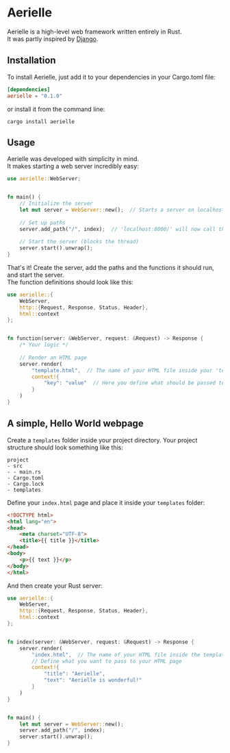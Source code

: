 # Aerielle
Aerielle is a high-level web framework written entirely in Rust.  
It was partly inspired by [Django](https://www.djangoproject.com/).

## Installation
To install Aerielle, just add it to your dependencies in your Cargo.toml file:
```toml
[dependencies]
aerielle = "0.1.0"
```
or install it from the command line:
```
cargo install aerielle
```

## Usage
Aerielle was developed with simplicity in mind.  
It makes starting a web server incredibly easy:
```rust
use aerielle::WebServer;


fn main() {
    // Initialize the server
    let mut server = WebServer::new();  // Starts a server on localhost:8000
    
    // Set up paths
    server.add_path("/", index);  // 'localhost:8000/' will now call the index function
    
    // Start the server (blocks the thread)
    server.start().unwrap();
}
```

That's it! Create the server, add the paths and the functions it should run, and start the server.  
The function definitions should look like this:
```rust
use aerielle::{
    WebServer,
    http::{Request, Response, Status, Header},
    html::context
};


fn function(server: &WebServer, request: &Request) -> Response {
    /* Your logic */
    
    // Render an HTML page
    server.render(
        "template.html",  // The name of your HTML file inside your 'templates' folder
        context!{
            "key": "value"  // Here you define what should be passed to your HTML page in key-value pairs
        }
    )
}
```

## A simple, Hello World webpage
Create a `templates` folder inside your project directory.
Your project structure should look something like this:
```
project
- src
- - main.rs
- Cargo.toml
- Cargo.lock
- templates
```
Define your `index.html` page and place it inside your `templates` folder:
```html
<!DOCTYPE html>
<html lang="en">
<head>
    <meta charset="UTF-8">
    <title>{{ title }}</title>
</head>
<body>
    <p>{{ text }}</p>
</body>
</html>
```
And then create your Rust server:
```rust
use aerielle::{
    WebServer,
    http::{Request, Response, Status, Header},
    html::context
};


fn index(server: &WebServer, request: &Request) -> Response {
    server.render(
        "index.html",  // The name of your HTML file inside the templates folder
        // Define what you want to pass to your HTML page
        context!{
            "title": "Aerielle",
            "text": "Aerielle is wonderful!"
        }
    )
}


fn main() {
    let mut server = WebServer::new();
    server.add_path("/", index);
    server.start().unwrap();
}
```
